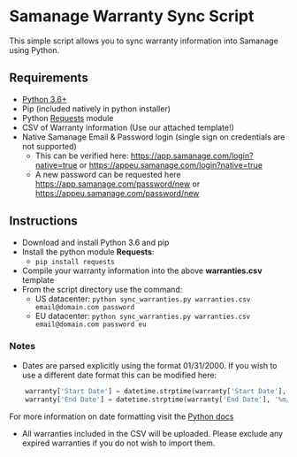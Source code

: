# Samanage Warranty Sync Script


This simple script allows you to sync warranty information into Samanage using Python.

## Requirements
- [Python 3.6+](http://python.org/download)
- Pip (included natively in python installer)
- Python [Requests](http://docs.python-requests.org/en/master/user/install/#install) module
- CSV of Warranty information (Use our attached template!)
- Native Samanage Email & Password login (single sign on credentials are not supported)
	- This can be verified here: https://app.samanage.com/login?native=true or https://appeu.samanage.com/login?native=true
	- A new password can be requested here https://app.samanage.com/password/new or https://appeu.samanage.com/password/new


## Instructions
- Download and install Python 3.6 and pip
- Install the python module **Requests**:
	- ``` pip install requests ```
- Compile your warranty information into the above **warranties.csv** template
- From the script directory use the command:
	- US datacenter: ```python sync_warranties.py warranties.csv email@domain.com password```
	- EU datacenter: ```python sync_warranties.py warranties.csv email@domain.com password eu```


### Notes
- Dates are parsed explicitly using the format 01/31/2000. If you wish to use a different date format this can be modified here:

```python
	warranty['Start Date'] = datetime.strptime(warranty['Start Date'], '%m/%d/%Y')
	warranty['End Date'] = datetime.strptime(warranty['End Date'], '%m/%d/%Y')
```
For more information on date formatting visit the [Python docs](https://docs.python.org/3/library/datetime.html#strftime-and-strptime-behavior)

- All warranties included in the CSV will be uploaded. Please exclude any expired warranties if you do not wish to import them.